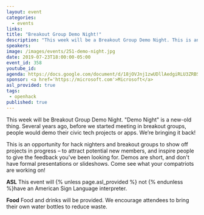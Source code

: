 ```yaml
---
layout: event
categories: 
  - events
links:
title: "Breakout Group Demo Night!"
description: "This week will be a Breakout Group Demo Night. This is an opportunity for hack nighters and breakout groups to show off projects in progress – to attract potential new members, and inspire people to give the feedback you've been looking for. Demos are short, and don't have formal presentations or slideshows. Come see what your compatriots are working on!"
speakers:
image: /images/events/251-demo-night.jpg
date: 2019-07-23T18:00:00-05:00
event_id: 358
youtube_id: 
agenda: https://docs.google.com/document/d/18jOVJnj1zwUDllAedgiRLU3ZRBSyxcFP0DP4FEJ_Tik/edit?usp=sharing
sponsor: <a href='https://microsoft.com'>Microsoft</a>
asl_provided: true
tags: 
 - openhack
published: true
---
```


This week will be Breakout Group Demo Night. "Demo Night" is a new-old thing. Several years ago, before we started meeting in breakout groups, people would demo their civic tech projects or apps. We’re bringing it back!

This is an opportunity for hack nighters and breakout groups to show off projects in progress – to attract potential new members, and inspire people to give the feedback you've been looking for. Demos are short, and don't have formal presentations or slideshows. Come see what your compatriots are working on!

**ASL** This event will {% unless page.asl_provided %} not {% endunless %}have an American Sign Language interpreter.

**Food** Food and drinks will be provided. We encourage attendees to bring their own water bottles to reduce waste.